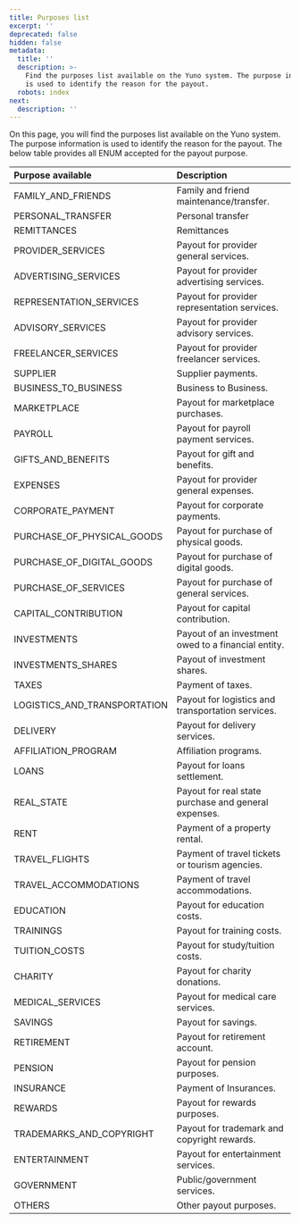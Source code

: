 ```yaml
---
title: Purposes list
excerpt: ''
deprecated: false
hidden: false
metadata:
  title: ''
  description: >-
    Find the purposes list available on the Yuno system. The purpose information
    is used to identify the reason for the payout.
  robots: index
next:
  description: ''
---
```

On this page, you will find the purposes list available on the Yuno system. The purpose information is used to identify the reason for the payout. The below table provides all ENUM accepted for the payout purpose.

| Purpose available            | Description                                          |
| :--------------------------- | :--------------------------------------------------- |
| FAMILY_AND_FRIENDS           | Family and friend maintenance/transfer.              |
| PERSONAL_TRANSFER            | Personal transfer                                    |
| REMITTANCES                  | Remittances                                          |
| PROVIDER_SERVICES            | Payout for provider general services.                |
| ADVERTISING_SERVICES         | Payout for provider advertising services.            |
| REPRESENTATION_SERVICES      | Payout for provider representation services.         |
| ADVISORY_SERVICES            | Payout for provider advisory services.               |
| FREELANCER_SERVICES          | Payout for provider freelancer services.             |
| SUPPLIER                     | Supplier payments.                                   |
| BUSINESS_TO_BUSINESS         | Business to Business.                                |
| MARKETPLACE                  | Payout for marketplace purchases.                    |
| PAYROLL                      | Payout for payroll payment services.                 |
| GIFTS_AND_BENEFITS           | Payout for gift and benefits.                        |
| EXPENSES                     | Payout for provider general expenses.                |
| CORPORATE_PAYMENT            | Payout for corporate payments.                       |
| PURCHASE_OF_PHYSICAL_GOODS   | Payout for purchase of physical goods.               |
| PURCHASE_OF_DIGITAL_GOODS    | Payout for purchase of digital goods.                |
| PURCHASE_OF_SERVICES         | Payout for purchase of general services.             |
| CAPITAL_CONTRIBUTION         | Payout for capital contribution.                     |
| INVESTMENTS                  | Payout of an investment owed to a financial entity.  |
| INVESTMENTS_SHARES           | Payout of investment shares.                         |
| TAXES                        | Payment of taxes.                                    |
| LOGISTICS_AND_TRANSPORTATION | Payout for logistics and transportation services.    |
| DELIVERY                     | Payout for delivery services.                        |
| AFFILIATION_PROGRAM          | Affiliation programs.                                |
| LOANS                        | Payout for loans settlement.                         |
| REAL_STATE                   | Payout for real state purchase and general expenses. |
| RENT                         | Payment of a property rental.                        |
| TRAVEL_FLIGHTS               | Payment of travel tickets or tourism agencies.       |
| TRAVEL_ACCOMMODATIONS        | Payment of travel accommodations.                    |
| EDUCATION                    | Payout for education costs.                          |
| TRAININGS                    | Payout for training costs.                           |
| TUITION_COSTS                | Payout for study/tuition costs.                      |
| CHARITY                      | Payout for charity donations.                        |
| MEDICAL_SERVICES             | Payout for medical care services.                    |
| SAVINGS                      | Payout for savings.                                  |
| RETIREMENT                   | Payout for retirement account.                       |
| PENSION                      | Payout for pension purposes.                         |
| INSURANCE                    | Payment of Insurances.                               |
| REWARDS                      | Payout for rewards purposes.                         |
| TRADEMARKS_AND_COPYRIGHT     | Payout for trademark and copyright rewards.          |
| ENTERTAINMENT                | Payout for entertainment services.                   |
| GOVERNMENT                   | Public/government services.                          |
| OTHERS                       | Other payout purposes.                               |